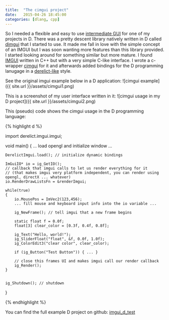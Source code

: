```yaml
---
title:  "The cimgui project"
date:   2015-04-26 18:45:00
categories: [dlang, cpp]
---
```


So I needed a flexible and easy to use [intermediate GUI](http://www.johno.se/book/imgui.html) for one of my projects in D. There was a pretty descent library natively written in D called [dimgui](https://github.com/d-gamedev-team/dimgui) that I started to use. It made me fall in love with the simple concept of an IMGUI but I was soon wanting more features than this library provided. 
I started looking around for something similar but more mature. I found [IMGUI](https://github.com/ocornut/imgui) written in C++ but with a very simple C-like interface. I wrote a c-wrapper [cimgui](https://github.com/Extrawurst/cimgui) for it and afterwards added bindings for the D programming lanugage in a [derelict-like](https://github.com/DerelictOrg) style.

See the original imgui example below in a D application:
![cimgui example]({{ site.url }}/assets/cimgui1.png)

This is a screenshot of my user interface written in it:
![cimgui usage in my D project]({{ site.url }}/assets/cimgui2.png)

This (pseudo) code shows the cimgui usage in the D programming language:


{% highlight d %}

import derelict.imgui.imgui;

void main()
{
    ... load opengl and initialize window ...

    DerelictImgui.load(); // initialize dynamic bindings

    ImGuiIO* io = ig_GetIO();
    // callback that imgui calls to let us render everything for it 
    // (that makes imgui very platform independent, you can render using opengl, directX ... whatever)
    io.RenderDrawListsFn = &renderImgui;

    while(true)
    {
        io.MousePos = ImVec2(123,456);
        ... fill mouse and keyboard input info into the io variable ...

        ig_NewFrame(); // tell imgui that a new frame begins

        static float f = 0.0f;
        float[3] clear_color = [0.3f, 0.4f, 0.8f];

        ig_Text("Hello, world!");
        ig_SliderFloat("float", &f, 0.0f, 1.0f);
        ig_ColorEdit3("clear color", clear_color);

        if (ig_Button("Test Button")) { ... }

        // close this frames UI and makes imgui call our render callback
        ig_Render();
    }


    ig_Shutdown(); // shutdown
}

{% endhighlight %}

You can find the full example D project on github: [imgui_d_test](https://github.com/Extrawurst/imgui_d_test)

